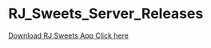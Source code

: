 # RJ_Sweets_Server_Releases

[Download RJ Sweets App Click here](https://github.com/GauthamAsir/RJ_Sweets_Server_Releases/releases)
